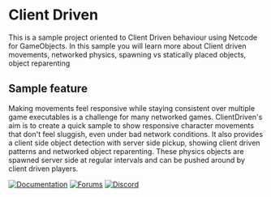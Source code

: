 # Client Driven

This is a sample project oriented to Client Driven behaviour using Netcode for GameObjects. In this sample you will learn more about Client driven movements, networked physics, spawning vs statically placed objects, object reparenting

## Sample feature

Making movements feel responsive while staying consistent over multiple game executables is a challenge for many networked games. ClientDriven's aim is to create a quick sample to show responsive character movements that don't feel sluggish, even under bad network conditions.
It also provides a client side object detection with server side pickup, showing client driven patterns and networked object reparenting.
These physics objects are spawned server side at regular intervals and can be pushed around by client driven players.

[![Documentation](https://img.shields.io/badge/Unity-bitesize--docs-57b9d3.svg?logo=unity&color=2196F3)](https://docs-multiplayer.unity3d.com/netcode/current/learn/bitesize/bitesize-introduction)
[![Forums](https://img.shields.io/badge/Unity-multiplayer--forum-57b9d3.svg?logo=unity&color=2196F3)](https://forum.unity.com/forums/multiplayer.26/)
[![Discord](https://img.shields.io/discord/449263083769036810.svg?label=discord&logo=discord&color=5865F2)](https://discord.gg/FM8SE9E)